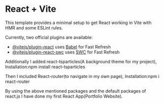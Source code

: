 # React + Vite

This template provides a minimal setup to get React working in Vite with HMR and some ESLint rules.

Currently, two official plugins are available:

- [@vitejs/plugin-react](https://github.com/vitejs/vite-plugin-react/blob/main/packages/plugin-react/README.md) uses [Babel](https://babeljs.io/) for Fast Refresh
- [@vitejs/plugin-react-swc](https://github.com/vitejs/vite-plugin-react-swc) uses [SWC](https://swc.rs/) for Fast Refresh

Additionally I added react-tsparticles(A background theme for my project),
Installation:npm install react-tsparticles

Then I included React-router(to navigate in my own page),
Installation:npm i react-router

By using the above mentioned packages and the default packages of react.js I have done my first React App(Portfolio Website).

